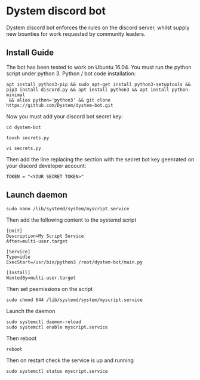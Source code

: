 Dystem discord bot
==================

Dystem discord bot enforces the rules on the discord server, whilst supply new bounties for work requested by community leaders.

## Install Guide

The bot has been tested to work on Ubuntu 16.04. You must run the python script under python 3. Python / bot code installation:

```  
apt install python3-pip && sudo apt-get install python3-setuptools && pip3 install discord.py && apt install python3 && apt install python-minimal
 && alias python='python3' && git clone https://github.com/Dystem/dystem-bot.git 
 ``` 

Now you must add your discord bot secret key:

```  
cd dystem-bot 
```

``` 
touch secrets.py 
```

``` 
vi secrets.py 
```

Then add the line replacing the section with the secret bot key geenrated on your discord developer account: 

``` 
TOKEN = "<YOUR SECRET TOKEN>" 
``` 

## Launch daemon

``` 
sudo nano /lib/systemd/system/myscript.service
``` 

Then add the following content to the systemd script 

``` 
[Unit]
Description=My Script Service
After=multi-user.target

[Service]
Type=idle
ExecStart=/usr/bin/python3 /root/dystem-bot/main.py

[Install]
WantedBy=multi-user.target
``` 

Then set peemissions on the script

``` 
sudo chmod 644 /lib/systemd/system/myscript.service
``` 

Launch the daemon 

``` 
sudo systemctl daemon-reload
sudo systemctl enable myscript.service
``` 

Then reboot 

``` 
reboot
``` 


Then on restart check the service is up and running

``` 
sudo systemctl status myscript.service
``` 
